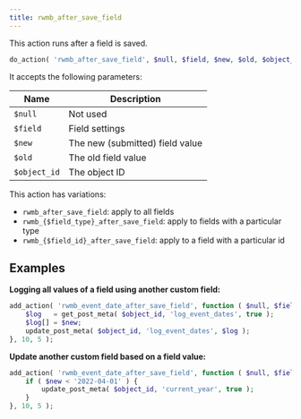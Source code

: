 ```yaml
---
title: rwmb_after_save_field
---
```


This action runs after a field is saved.

```php
do_action( 'rwmb_after_save_field', $null, $field, $new, $old, $object_id );
```

It accepts the following parameters:

Name|Description
---|---
`$null`|Not used
`$field`|Field settings
`$new`|The new (submitted) field value
`$old`|The old field value
`$object_id`|The object ID

This action has variations:

- `rwmb_after_save_field`: apply to all fields
- `rwmb_{$field_type}_after_save_field`: apply to fields with a particular type
- `rwmb_{$field_id}_after_save_field`: apply to a field with a particular id

## Examples

**Logging all values of a field using another custom field:**

```php
add_action( 'rwmb_event_date_after_save_field', function ( $null, $field, $new, $old, $object_id ) {
    $log   = get_post_meta( $object_id, 'log_event_dates', true );
    $log[] = $new;
    update_post_meta( $object_id, 'log_event_dates', $log );
}, 10, 5 );
```

**Update another custom field based on a field value:**

```php
add_action( 'rwmb_event_date_after_save_field', function ( $null, $field, $new, $old, $object_id ) {
    if ( $new < '2022-04-01' ) {
        update_post_meta( $object_id, 'current_year', true );
    }
}, 10, 5 );
```